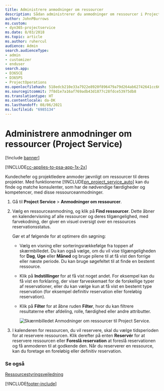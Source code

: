 ```yaml
---
title: Administrere anmodninger om ressourcer
description: Sådan administrerer du anmodninger om ressourcer i Project Service
author: JohnPBurrows
ms.custom:
- dyn365-projectservice
ms.date: 8/03/2018
ms.topic: article
ms.author: ruhercul
audience: Admin
search.audienceType:
- admin
- customizer
- enduser
search.app:
- D365CE
- D365PS
- ProjectOperations
ms.openlocfilehash: 518edcb210e33a7922e8920f896479a79d264ab62742641cc66b7c3a33b6c6e8
ms.sourcegitcommit: 7f8d1e7a16af769adb43d1877c28fdce53975db8
ms.translationtype: HT
ms.contentlocale: da-DK
ms.lasthandoff: 08/06/2021
ms.locfileid: "6985134"
---
```

# <a name="manage-resource-requests-project-service"></a>Administrere anmodninger om ressourcer (Project Service)

[!include [banner](../includes/psa-now-project-operations.md)]

[!INCLUDE[cc-applies-to-psa-app-1x-2x](../includes/cc-applies-to-psa-app-1x-2x.md)]

Kundechefer og projektledere anmoder jævnligt om ressourcer til deres projekter. Med funktionerne [!INCLUDE[pn_project_service_auto](../includes/pn-project-service-auto.md)] kan du finde og matche konsulenter, som har de nødvendige færdigheder og kompetencer, med disse ressourceanmodninger.  
  
1. Gå til **Project Service** > **Anmodninger om ressourcer**.  
  
2. Vælg en ressourceanmodning, og klik på **Find ressourcer**. Dette åbner en kalendervisning af alle ressourcer og deres tilgængelighed, med farvekodning, der giver en visuel oversigt over en ressources reservationsstatus.  
  
    Gør et af følgende for at optimere din søgning:  
  
   -   Vælg en visning eller sorteringsrækkefølge fra toppen af skærmbilledet. Du kan også vælge, om du vil vise tilgængeligheden for **Dag**, **Uge** eller **Måned** og bruge pilene til at få vist den forrige eller næste periode. Du kan bruge søgefeltet til at finde en bestemt ressource.  
  
   -   Klik på **Indstillinger** for at få vist noget andet. For eksempel kan du få vist en forklaring, der viser farveskemaet for de forskellige typer af reservationer, eller du kan vælge kun at få vist en bestemt type reservation (for eksempel definitiv reservation eller foreløbig reservation).  
  
   -   Klik på **Filter** for at åbne ruden **Filter**, hvor du kan filtrere resultaterne efter afdeling, rolle, færdighed eller andre attributter.  
  
       ![Skærmbilledet Anmodninger om ressourcer til Project Service.](../psa/media/project-service-resource-request-screen.png "Skærmbilledet Anmodninger om ressourcer til Project Service")  
  
3. I kalenderen for ressourcen, du vil reservere, skal du vælge tidsperioden for at reservere ressourcen. Klik derefter på enten **Reservér** for at reservere ressourcen eller **Foreslå reservation** at foreslå reservationen og få anmoderen til at godkende den. Når du reserverer en ressource, kan du foretage en foreløbig eller definitiv reservation.  
  
### <a name="see-also"></a>Se også  
 [Ressourcestyringsvejledning](../psa/resource-manager-guide.md)


[!INCLUDE[footer-include](../includes/footer-banner.md)]